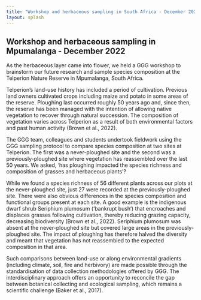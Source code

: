 ```yaml
---
title: "Workshop and herbaceous sampling in South Africa - December 2022"
layout: splash
---
```

## Workshop and herbaceous sampling in Mpumalanga - December 2022

As the herbaceous layer came into flower, we held a GGG workshop to brainstorm our future research and sample species composition at the Telperion Nature Reserve in Mpumalanga, South Africa. 

Telperion’s land-use history has included a period of cultivation. Previous land owners cultivated crops including maize and potato in some areas of the reserve. Ploughing last occurred roughly 50 years ago and, since then, the reserve has been managed with the intention of allowing native vegetation to recover through natural succession. The composition of vegetation varies across Telperion as a result of both environmental factors and past human activity (Brown et al., 2022).

The GGG team, colleagues and students undertook fieldwork using the GGG sampling protocol to compare species composition at two sites at Telperion. The first was a never-ploughed site and the second was a previously-ploughed site where vegetation has reassembled over the last 50 years. We asked, ‘has ploughing impacted the species richness and composition of grasses and herbaceous plants’?

While we found a species richness of 56 different plants across our plots at the never-ploughed site, just 27 were recorded at the previously-ploughed site. There were also obvious differences in the species composition and functional groups present at each site. A good example is the indigenous dwarf shrub Seriphium plumosum (‘bankrupt bush‘) that encroaches and displaces grasses following cultivation, thereby reducing grazing capacity, decreasing biodiversity (Brown et al., 2022). Seriphium plumosum was absent at the never-ploughed site but covered large areas in the previously-ploughed site. The impact of ploughing has therefore halved the diversity and meant that vegetation has not reassembled to the expected composition in that area.

Such comparisons between land-use or along environmental gradients (including climate, soil, fire and herbivory) are made possible through the standardisation of data collection methodologies offered by GGG. The interdisciplinary approach offers an opportunity to reconcile the gap between botanical collecting and ecological sampling, which remains a scientific challenge (Baker et al., 2017). 


